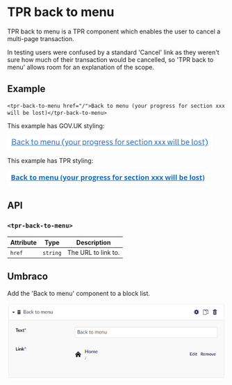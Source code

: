 # TPR back to menu

TPR back to menu is a TPR component which enables the user to cancel a multi-page transaction.

In testing users were confused by a standard 'Cancel' link as they weren't sure how much of their transaction would be cancelled, so 'TPR back to menu' allows room for an explanation of the scope.

## Example

```razor
<tpr-back-to-menu href="/">Back to menu (your progress for section xxx will be lost)</tpr-back-to-menu>
```

This example has GOV.UK styling:

![GOV.UK back to menu](../images/tpr-back-to-menu-govuk.png)

This example has TPR styling:

![TPR back to menu](../images/tpr-back-to-menu.png)

## API

### `<tpr-back-to-menu>`

| Attribute | Type     | Description         |
| --------- | -------- | ------------------- |
| `href`    | `string` | The URL to link to. |

## Umbraco

Add the 'Back to menu' component to a block list.

![TPR back to menu in Umbraco](/docs/images/tpr-back-to-menu-umbraco-content.png)
